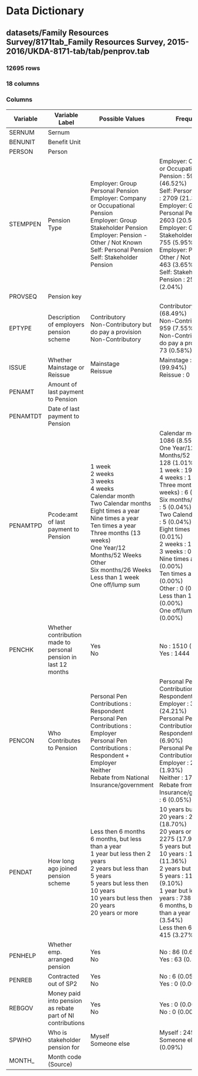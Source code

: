 # Data Dictionary

## datasets/Family Resources Survey/8171tab_Family Resources Survey, 2015-2016/UKDA-8171-tab/tab/penprov.tab

### 12695 rows

### 18 columns

### Columns

| Variable | Variable Label | Possible Values | Frequency |
| --- | --- | --- | --- |
| SERNUM | Sernum |  |  |
| BENUNIT | Benefit Unit |  |  |
| PERSON | Person |  |  |
| STEMPPEN | Pension Type | Employer: Group Personal Pension <br/>Employer: Company or Occupational Pension <br/>Employer: Group Stakeholder Pension <br/>Employer: Pension - Other / Not Known <br/>Self: Personal Pension <br/>Self: Stakeholder Pension  | Employer: Company or Occupational Pension : 5906 (46.52%)<br/>Self: Personal Pension : 2709 (21.34%)<br/>Employer: Group Personal Pension : 2603 (20.50%)<br/>Employer: Group Stakeholder Pension : 755 (5.95%)<br/>Employer: Pension - Other / Not Known : 463 (3.65%)<br/>Self: Stakeholder Pension : 259 (2.04%) |
| PROVSEQ | Pension key |  |  |
| EPTYPE | Description of employers pension scheme | Contributory <br/>Non-Contributory but do pay a provision <br/>Non-Contributory  | Contributory : 8695 (68.49%)<br/>Non-Contributory : 959 (7.55%)<br/>Non-Contributory but do pay a provision : 73 (0.58%) |
| ISSUE | Whether Mainstage or Reissue | Mainstage <br/>Reissue  | Mainstage : 12688 (99.94%)<br/>Reissue : 0 (0.00%) |
| PENAMT | Amount of last payment to Pension |  |  |
| PENAMTDT | Date of last payment to Pension |  |  |
| PENAMTPD | Pcode:amt of last payment to Pension | 1 week <br/>2 weeks <br/>3 weeks <br/>4 weeks <br/>Calendar month <br/>Two Calendar months <br/>Eight times a year <br/>Nine times a year <br/>Ten times a year <br/>Three months (13 weeks) <br/>One Year/12  Months/52 Weeks <br/>Other <br/>Six months/26 Weeks <br/>Less than 1 week <br/>One off/lump sum  | Calendar month : 1086 (8.55%)<br/>One Year/12  Months/52 Weeks : 128 (1.01%)<br/>1 week : 19 (0.15%)<br/>4 weeks : 15 (0.12%)<br/>Three months (13 weeks) : 6 (0.05%)<br/>Six months/26 Weeks : 5 (0.04%)<br/>Two Calendar months : 5 (0.04%)<br/>Eight times a year : 1 (0.01%)<br/>2 weeks : 1 (0.01%)<br/>3 weeks : 0 (0.00%)<br/>Nine times a year : 0 (0.00%)<br/>Ten times a year : 0 (0.00%)<br/>Other : 0 (0.00%)<br/>Less than 1 week : 0 (0.00%)<br/>One off/lump sum : 0 (0.00%) |
| PENCHK | Whether contribution made to personal pension in last 12 months | Yes <br/>No  | No : 1510 (11.89%)<br/>Yes : 1444 (11.37%) |
| PENCON | Who Contributes to Pension | Personal Pen Contributions : Respondent <br/>Personal Pen Contributions : Employer <br/>Personal Pen Contributions : Respondent + Employer <br/>Neither <br/>Rebate from National Insurance/government  | Personal Pen Contributions : Respondent + Employer : 3074 (24.21%)<br/>Personal Pen Contributions : Respondent : 876 (6.90%)<br/>Personal Pen Contributions : Employer : 245 (1.93%)<br/>Neither : 17 (0.13%)<br/>Rebate from National Insurance/government : 6 (0.05%) |
| PENDAT | How long ago joined pension scheme | Less then 6 months <br/>6 months, but less than a year <br/>1 year but less then 2 years <br/>2 years but less than 5 years <br/>5 years but less then 10 years <br/>10 years but less then 20 years <br/>20 years or more  | 10 years but less then 20 years : 2374 (18.70%)<br/>20 years or more : 2275 (17.92%)<br/>5 years but less then 10 years : 1442 (11.36%)<br/>2 years but less than 5 years : 1155 (9.10%)<br/>1 year but less then 2 years : 738 (5.81%)<br/>6 months, but less than a year : 450 (3.54%)<br/>Less then 6 months : 415 (3.27%) |
| PENHELP | Whether emp. arranged  pension | Yes <br/>No  | No : 86 (0.68%)<br/>Yes : 63 (0.50%) |
| PENREB | Contracted out of SP2 | Yes <br/>No  | No : 6 (0.05%)<br/>Yes : 0 (0.00%) |
| REBGOV | Money paid into pension as rebate part of NI contributions | Yes <br/>No  | Yes : 0 (0.00%)<br/>No : 0 (0.00%) |
| SPWHO | Who is stakeholder pension for | Myself <br/>Someone else  | Myself : 245 (1.93%)<br/>Someone else : 12 (0.09%) |
| MONTH_ | Month code (Source) |  |  |
